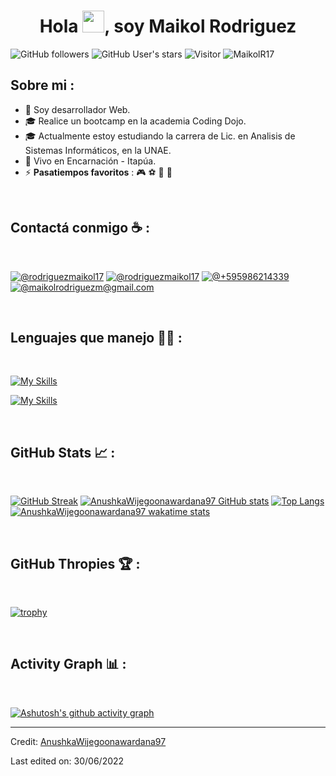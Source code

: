 <h1 align="center">Hola <img src="https://media.giphy.com/media/hvRJCLFzcasrR4ia7z/giphy.gif" width="35">, soy Maikol Rodriguez</h1>

![GitHub followers](https://img.shields.io/github/followers/MaikolR17?style=social) ![GitHub User's stars](https://img.shields.io/github/stars/MaikolR17?style=social) ![Visitor](https://visitor-badge.laobi.icu/badge?page_id=MaikolR17.repoName) <img src="https://komarev.com/ghpvc/?username=MaikolR17" alt="MaikolR17" />

## Sobre mi :

- 👤 Soy desarrollador Web.
- 🎓 Realice un bootcamp en la academia Coding Dojo.
- 🎓 Actualmente estoy estudiando la carrera de Lic. en Analisis de Sistemas Informáticos, en la UNAE.
- 🏡 Vivo en Encarnación - Itapúa.
- ⚡ **Pasatiempos favoritos** : 🎮 ⚽ 🎥 🍕

<br>

## Contactá conmigo ☕ :

<br>

[![@rodriguezmaikol17](https://img.icons8.com/fluency/48/000000/instagram-new.png "@rodriguezmaikol17")](https://www.instagram.com/rodriguezmaikol17/) [![@rodriguezmaikol17](https://img.icons8.com/fluency/48/000000/linkedin.png "@Maikol Rodriguez")](https://www.linkedin.com/in/maikol-rodriguez17/) [![@+595986214339](https://img.icons8.com/fluency/48/000000/phone-disconnected.png "@+595986214339")](tel:+595986214339) [![@maikolrodriguezm@gmail.com](https://img.icons8.com/fluency/48/000000/gmail.png "@maikolrodriguezm@gmail.com")](maikolrodriguezm@gmail.com)

<br>

## Lenguajes que manejo 🧑‍💻 :

<br>

[![My Skills](https://skillicons.dev/icons?i=html,css,js,git)](https://skillicons.dev)

[![My Skills](https://skillicons.dev/icons?i=mongodb,express,react,nodejs)](https://skillicons.dev)

<br>

## GitHub Stats 📈 :

<br>

[![GitHub Streak](https://github-readme-streak-stats.herokuapp.com?user=AnushkaWijegoonawardana97&theme=algolia&date_format=M%20j%5B%2C%20Y%5D)](https://git.io/streak-stats) [![AnushkaWijegoonawardana97 GitHub stats](https://github-readme-stats.vercel.app/api?username=AnushkaWijegoonawardana97&theme=algolia)](https://github.com/AnushkaWijegoonawardana97/github-readme-stats) [![Top Langs](https://github-readme-stats.vercel.app/api/top-langs/?username=AnushkaWijegoonawardana97&theme=algolia)](https://github.com/AnushkaWijegoonawardana97/github-readme-stats) [![AnushkaWijegoonawardana97 wakatime stats](https://github-readme-stats.vercel.app/api/wakatime?username=WinterWolf97&theme=algolia)](https://github.com/WinterWolf97/github-readme-stats)

<br>

## GitHub Thropies 🏆 :

<br>

[![trophy](https://github-profile-trophy.vercel.app/?username=AnushkaWijegoonawardana97)](https://github.com/AnushkaWijegoonawardana97/github-profile-trophy)

<br>

## Activity Graph 📊 :

<br>

[![Ashutosh's github activity graph](https://activity-graph.herokuapp.com/graph?username=AnushkaWijegoonawardana97&bg_color=000&color=fff&line=00E676&point=fff&hide_border=true)](https://github.com/ashutosh00710/github-readme-activity-graph)

---

Credit: [AnushkaWijegoonawardana97](https://github.com/AnushkaWijegoonawardana97)

Last edited on: 30/06/2022
